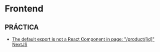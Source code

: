 # Frontend

## PRÁCTICA

- [The default export is not a React Component in page: "/product/[id]" NextJS](https://stackoverflow.com/questions/59873698/the-default-export-is-not-a-react-component-in-page-nextjs)

